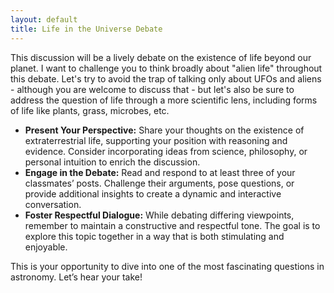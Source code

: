 ```yaml
---
layout: default
title: Life in the Universe Debate
---
```


This discussion will be a lively debate on the existence of life beyond our planet. I want to challenge you to think broadly about "alien life" throughout this debate. Let's try to avoid the trap of talking only about UFOs and aliens - although you are welcome to discuss that - but let's also be sure to address the question of life through a more scientific lens, including forms of life like plants, grass, microbes, etc. 

- **Present Your Perspective:** Share your thoughts on the existence of extraterrestrial life, supporting your position with reasoning and evidence. Consider incorporating ideas from science, philosophy, or personal intuition to enrich the discussion.
- **Engage in the Debate:** Read and respond to at least three of your classmates’ posts. Challenge their arguments, pose questions, or provide additional insights to create a dynamic and interactive conversation.
- **Foster Respectful Dialogue:** While debating differing viewpoints, remember to maintain a constructive and respectful tone. The goal is to explore this topic together in a way that is both stimulating and enjoyable.

This is your opportunity to dive into one of the most fascinating questions in astronomy. Let’s hear your take!
